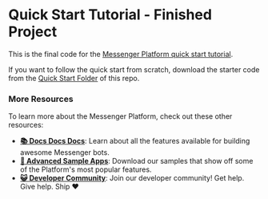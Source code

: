 # Quick Start Tutorial - Finished Project

This is the final code for the [Messenger Platform quick start tutorial](https://developers.facebook.com/docs/messenger-platform/getting-started/quick-start).

If you want to follow the quick start from scratch, download the starter code from the [Quick Start Folder](https://github.com/fbsamples/messenger-platform-samples/tree/master/quick-start) of this repo.

### More Resources

To learn more about the Messenger Platform, check out these other resources:

-   **[📚 Docs Docs Docs](https://developers.facebook.com/docs/messenger-platform/)**: Learn about all the features available for building awesome Messenger bots.
-   **[📱 Advanced Sample Apps](https://github.com/fbsamples/messenger-bot-samples)**: Download our samples that show off some of the Platform's most popular features.
-   **[😺 Developer Community](https://www.facebook.com/groups/messengerplatform/)**: Join our developer community! Get help. Give help. Ship ❤️
